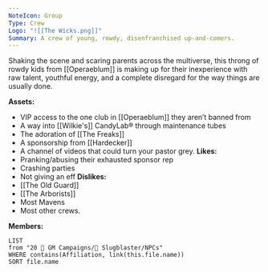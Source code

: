 ```yaml
---
NoteIcon: Group
Type: Crew
Logo: "![[The Wicks.png]]"
Summary: A crew of young, rowdy, disenfranchised up-and-comers.
---
```

Shaking the scene and scaring parents across the multiverse, this throng of rowdy kids from [[Operaeblum]] is making up for their inexperience with raw talent, youthful energy, and a complete disregard for the way things are usually done.

**Assets:**
- VIP access to the one club in [[Operaeblum]] they aren’t banned from
- A way into [[Wilkie's]] CandyLab® through maintenance tubes
- The adoration of [[The Freaks]]
- A sponsorship from [[Hardecker]]
- A channel of videos that could turn your pastor grey.
**Likes:**
- Pranking/abusing their exhausted sponsor rep
- Crashing parties
- Not giving an eff
**Dislikes:**
- [[The Old Guard]]
- [[The Arborists]]
- Most Mavens
- Most other crews.

**Members:**
```dataview
LIST
from "20 🌟 GM Campaigns/🐌 Slugblaster/NPCs"
WHERE contains(Affiliation, link(this.file.name))
SORT file.name
```